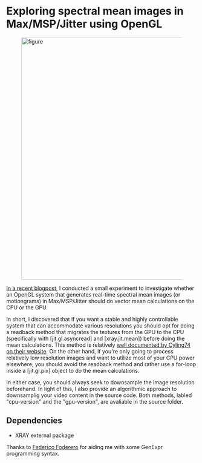 # Exploring spectral mean images in Max/MSP/Jitter using OpenGL

<figure alignt="center">
   <img src="figure.gif" alt="figure"
   title="figure" width="640" />
   <figcaption></figcaption>
</figure>

[In a recent blogpost](https://aleksandertidemann.github.io/general/2020/08/04/exploring-spectral-mean-images.html), I conducted a small experiment to investigate whether an OpenGL system that generates real-time spectral mean images (or motiongrams) in Max/MSP/Jitter should do vector mean calculations on the CPU or the GPU. 

In short, I discovered that if you want a stable and highly controllable system that can accommodate various resolutions you should opt for doing a readback method that migrates the textures from the GPU to the CPU (specifically with [jit.gl.asyncread] and [xray.jit.mean]) before doing the mean calculations. This method is relatively [well documented by Cyling74 on their website](https://cycling74.com/tutorials/best-practices-in-jitter-part-1). On the other hand, if you're only going to process relatively low resolution images and want to utilize most of your CPU power elsewhere, you should avoid the readback method and rather use a for-loop inside a [jit.gl.pix] object to do the mean calculations.

In either case, you should always seek to downsample the image resolution beforehand. In light of this, I also provide an algorithmic approach to downsamplig your video content in the source code.  Both methods, labled "cpu-version" and the "gpu-version", are avaliable in the source folder.


## Dependencies
* XRAY external package

Thanks to [Federico Foderero](https://www.federicofoderaro.com/) for aiding me with some GenExpr programming syntax. 
